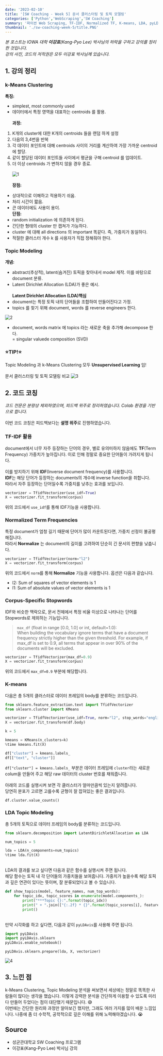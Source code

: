 ```yaml
---
date: '2023-02-10'
title: '[SW Coaching - Week 5] 문서 클러스터링 및 토픽 모델링'
categories: ['Python','WebScraping','SW Coaching']
summary: '파이썬 Web Scraping, TF-IDF, Normalized TF, K-means, LDA, pyLDAvis'
thumbnail: './sw-coaching-week-5/title.PNG'
---
```


*본 포스트는 IOWA 대학 **이강표**(Kang-Pyo Lee) 박사님의 허락을 구하고 강의를 정리한 것입니다.*  
*강의 사진, 코드의 저작권은 모두 이강표 박사님께 있습니다.*


## 1. 강의 정리

### k-Means Clustering  

**특징:**  
- simplest, most commonly used  
- 데이터에서 특정 영역을 대표하는 centroids 를 활용.  
\
**과정:** 
1. K개의 cluster에 대한 K개의 centroids 들을 랜덤 하게 설정  
2. 다음의 3,4번을 반복
3. 각 데이터 포인트에 대해 centroids 사이의 거리를 계산하여 가장 가까운 centroid에 할당.
4. 같이 할당된 데이터 포인트들 사이에서 평균을 구해 centroid 를 업데이트.
5. 더 이상 centroids 가 변하지 않을 경우 종료.  
\
![1](./sw-coaching-week-5/1.png)  
\
**장점:**  
- 상대적으로 이해하고 적용하기 쉬움.  
- 처리 시간이 짧음.  
- 큰 데이터에도 사용이 용이.  
**단점:**  
- random initialization 에 의존하게 된다.  
- 간단한 형태의 cluster 만 캡쳐가 가능하다.  
- cluster 에 대해 all directions 의 important 똑같다. 즉, 가중치가 동일하다.  
- 적절한 클러스터 개수 k 를 사용자가 직접 정해줘야 한다.  

### Topic Modeling  

**개념:**  
- abstract(추상적), latent(숨겨진) 토픽을 찾아내서 model 제작. 이를 바탕으로 document 분류.    
- Latent Dirichlet Allocation (LDA)가 좋은 예시.  
\
**Latent Dirichlet Allocation (LDA)핵심**  
- document는 특정 토픽 내의 단어들을 조합하여 만들어진다고 가정.  
- topics 를 찾기 위해 document, words 를 reverse engineers 한다.  

![2](./sw-coaching-week-5/2.png)  

- document, words matrix 에 topics 라는 새로운 축을 추가해 decompose 한다.  
  = singular valuede composition (SVD)



### ⭐TIP!⭐

Topic Modeling 과 k-Means Clustering 모두 **Unsupervised Learning** 임!  
\
문서 클러스터링 및 토픽 모델링 비교
![3](./sw-coaching-week-5/3.png) 

## 2. 코드 코칭
*코드 전문은 분량상 제외하였으며, 피드백 위주로 정리하였습니다. Colab 환경을 기반으로 합니다.*  
\
이번 코드 코칭은 피드백보다는 **설명 위주**로 진행하였습니다.  

### TF-IDF 활용  

document에서 너무 자주 등장하는 단어의 경우, 별로 유의미하지 않음에도 **TF**(Term Frequency) 가중치가 높아집니다. 이로 인해 정말로 중요한 단어들이 가려지게 됩니다.  
\
이를 방지하기 위해  **IDF**(Inverse document frequency)를 사용합니다.  
**IDF**는 해당 단어가 등장하는 documents의 개수에 inverse function을 취합니다.  
따라서 자주 등장하는 단어일수록 가중치를 낮추는 효과를 보입니다.  
```py
vectorizer = TfidfVectorizer(use_idf=True)
X = vectorizer.fit_transform(corpus)
```
위의 코드에서 `use_idf`를 통해 IDF기능을 사용합니다.

### Normalized Term Frequencies

특정 document가 엄청 길기 때문에 단어가 많이 카운트된다면, 가중치 선정이 불공평해집니다.  
따라서 **Normalize** 는 document의 길이를 고려하여 단순히 긴 문서의 편향을 낮춥니다.  
```py
vectorizer = TfidfVectorizer(norm="l2")
X = vectorizer.fit_transform(corpus)
```
위의 코드에서 `norm`를 통해 **Normalize** 기능을 사용합니다. 옵션은 다음과 같습니다.  
- l2: Sum of squares of vector elements is 1
- l1: Sum of absolute values of vector elements is 1

### Corpus-Specific Stopwords

IDF와 비슷한 맥락으로, 문서 전체에서 특정 비율 이상으로 나타나는 단어를 Stopwords로 제외하는 기능입니다.  
> `max_df` (float in range [0.0, 1.0] or int, default=1.0):  
> When building the vocabulary ignore terms that have a document frequency strictly higher than the given threshold. For example, if max_df is set to 0.9, all terms that appear in over 90% of the documents will be excluded.
```py
vectorizer = TfidfVectorizer(max_df=0.9)
X = vectorizer.fit_transform(corpus)
```
위의 코드에서 `max_df=0.9` 부분에 해당합니다.  

### K-means
다음은 총 5개의 클러스터로 데이터 프레임의 body를 분류하는 코드입니다.  

```py
from sklearn.feature_extraction.text import TfidfVectorizer
from sklearn.cluster import KMeans

vectorizer = TfidfVectorizer(use_idf=True, norm="l2", stop_words="english", max_df=0.7)
X = vectorizer.fit_transform(df.body)

k = 5

kmeans = KMeans(n_clusters=k)
%time kmeans.fit(X)

df["cluster"] = kmeans.labels_
df[["text", "cluster"]]
```
`df["cluster"] = kmeans.labels_` 부분은 데이터 프레임에 `cluster`라는 새로운 colum을 만들어 주고 해당 raw 데이터의 cluster 번호를 채워줍니다.  
\
아래의 코드를 실행시켜 보면 각 클러스터가 얼마만큼씩 있는지 알려줍니다.  
당연히 분포가 고르면 고를수록 균형이 잘 잡혀있는 좋은 결과입니다.  
```py
df.cluster.value_counts()
```

### LDA Topic Modeling  

총 5개의 토픽으로 데이터 프레임의 body를 분류하는 코드입니다.  

```py
from sklearn.decomposition import LatentDirichletAllocation as LDA

num_topics = 5

lda = LDA(n_components=num_topics)
%time lda.fit(X)
```
\
LDA의 결과를 보고 싶다면 다음과 같은 함수를 실행시켜 주면 됩니다.  
해당 함수는 토픽 내 각 단어들의 가중치들을 보여줍니다. 가중치가 높을수록 해당 토픽과 깊은 연관이 있다는 뜻이며, 잘 분류되었다고 볼 수 있습니다.  

```py
def show_topics(model, feature_names, num_top_words):
    for topic_idx, topic_scores in enumerate(model.components_):
        print("***Topic {}:".format(topic_idx))
        print(" + ".join(["{:.2f} * {}".format(topic_scores[i], feature_names[i]) for i in topic_scores.argsort()[::-1][:num_top_words]]))
        print()
```
\
만약 시각화를 하고 싶다면, 다음과 같이 `pyLDAvis`를 사용해 주면 됩니다.  
```py
import pyLDAvis
import pyLDAvis.sklearn
pyLDAvis.enable_notebook()

pyLDAvis.sklearn.prepare(lda, X, vectorizer)
```
![4](./sw-coaching-week-5/4.png)  

## 3. 느낀 점
k-Means Clustering, Topic Modeling 분석을 써보면서 세상에는 정말로 똑똑한 사람들이 많다는 생각을 했습니다. 이렇게 강력한 분석을 간단하게 이용할 수 있도록 미리 다 만들어 두었다는 점이 대단했기 때문입니다. 😅   
이번에는 간단한 원리와 과정만 알아보긴 했지만, 그래도 여러 가지를 많이 배운 느낌입니다. 나중에 좀 더 수학적, 공학적으로 깊은 이해를 위해 노력해야겠습니다. 😭 

## Source
- 성균관대학교 SW Coaching 프로그램  
- 이강표(Kang-Pyo Lee) 박사님 강의  

<!--
1주 Web Scraping 기초
2주 Web Scraping 심화
3주 Pandas Dataframe 다루기
4주 텍스트 데이터 처리
5주 문서 클러스터링 및 토픽 모델링
6주 개인 프로젝트 발표
-->